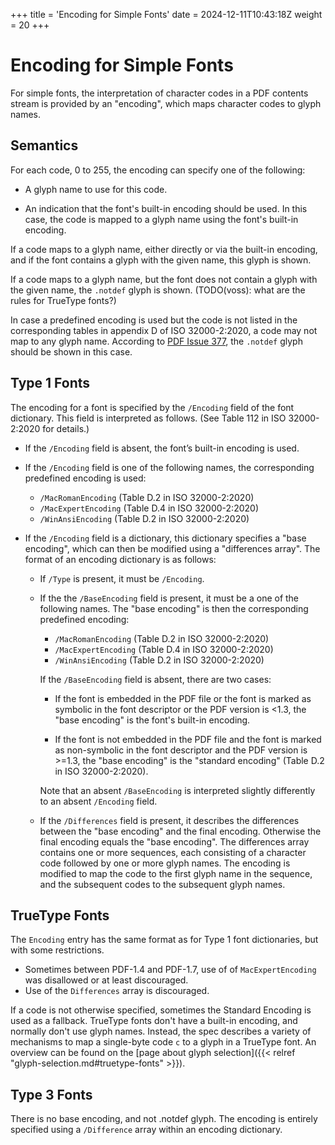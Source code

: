 +++
title = 'Encoding for Simple Fonts'
date = 2024-12-11T10:43:18Z
weight = 20
+++

# Encoding for Simple Fonts

For simple fonts, the interpretation of character codes in a PDF contents
stream is provided by an "encoding", which maps character codes to glyph names.

## Semantics

For each code, 0 to 255, the encoding can specify one of the following:

  - A glyph name to use for this code.

  - An indication that the font's built-in encoding should be used.  In this
    case, the code is mapped to a glyph name using the font's built-in
    encoding.

If a code maps to a glyph name, either directly or via the built-in
encoding, and if the font contains a glyph with the given name, this glyph is
shown.

If a code maps to a glyph name, but the font does not contain a glyph with the
given name, the `.notdef` glyph is shown.  (TODO(voss): what are the rules for
TrueType fonts?)

In case a predefined encoding is used but the code is not listed in the
corresponding tables in appendix D of ISO 32000-2:2020, a code may not
map to any glyph name.  According to
[PDF Issue 377](https://github.com/pdf-association/pdf-issues/issues/377#issuecomment-2097639506),
the `.notdef` glyph should be shown in this case.

## Type 1 Fonts

The encoding for a font is specified by the `/Encoding` field of the font
dictionary.  This field is interpreted as follows.   (See Table 112 in ISO
32000-2:2020 for details.)

  - If the `/Encoding` field is absent, the font’s built-in encoding is used.

  - If the `/Encoding` field is one of the following names, the corresponding
    predefined encoding is used:

    - `/MacRomanEncoding` (Table D.2 in ISO 32000-2:2020)
    - `/MacExpertEncoding` (Table D.4 in ISO 32000-2:2020)
    - `/WinAnsiEncoding` (Table D.2 in ISO 32000-2:2020)

  - If the `/Encoding` field is a dictionary, this dictionary specifies a "base
    encoding", which can then be modified using a "differences array".
    The format of an encoding dictionary is as follows:

      - If `/Type` is present, it must be `/Encoding`.

      - If the the `/BaseEncoding` field is present, it must be a one of the
        following names.  The "base encoding" is then the corresponding
        predefined encoding:

          - `/MacRomanEncoding` (Table D.2 in ISO 32000-2:2020)
          - `/MacExpertEncoding` (Table D.4 in ISO 32000-2:2020)
          - `/WinAnsiEncoding` (Table D.2 in ISO 32000-2:2020)

        If the `/BaseEncoding` field is absent, there are two cases:

          - If the font is embedded in the PDF file or the font is marked as
            symbolic in the font descriptor or the PDF version is <1.3, the
            "base encoding" is the font's built-in encoding.

          - If the font is not embedded in the PDF file and the font is marked
            as non-symbolic in the font descriptor and the PDF version is
            \>=1.3, the "base encoding" is the "standard encoding" (Table D.2
            in ISO 32000-2:2020).

        Note that an absent `/BaseEncoding` is interpreted slightly
        differently to an absent `/Encoding` field.

      - If the `/Differences` field is present, it describes the differences
        between the "base encoding" and the final encoding.  Otherwise the
        final encoding equals the "base encoding".  The differences array
        contains one or more sequences, each consisting of a character code
        followed by one or more glyph names.  The encoding is modified to map
        the code to the first glyph name in the sequence, and the subsequent
        codes to the subsequent glyph names.

## TrueType Fonts

The `Encoding` entry has the same format as for Type 1 font dictionaries,
but with some restrictions.
- Sometimes between PDF-1.4 and PDF-1.7, use of of `MacExpertEncoding`
  was disallowed or at least discouraged.
- Use of the `Differences` array is discouraged.

If a code is not otherwise specified, sometimes the Standard Encoding is used
as a fallback.  TrueType fonts don't have a built-in encoding, and normally
don't use glyph names.  Instead, the spec describes a variety of mechanisms to
map a single-byte code `c` to a glyph in a TrueType font. An overview can be
found on the
[page about glyph selection]({{< relref "glyph-selection.md#truetype-fonts" >}}).

## Type 3 Fonts

There is no base encoding, and not .notdef glyph.  The encoding is entirely
specified using a `/Difference` array within an encoding dictionary.
